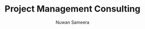 ---
is_programmatic_layout_5: true
draft: false
title: Project Management Consulting
snippet: Project Management Consulting
image:
  src: /images/pseo/best-work-management-tools-for-project-management-consulting.jpg
  alt: project management consulting, task management, resource management, productivity
publishDate: 2024-12-16
category: ""
author: Nuwan Sameera
tags:
  - projectmanagementconsulting
  - Tips
  - Open-Source
  - Team
content_01: |
    The project management consulting industry is dynamic and multifaceted, where consultants must navigate complex client needs while managing diverse project teams and timelines. Effective task management tools are essential for ensuring alignment, enhancing collaboration, and maintaining project momentum, ultimately driving successful outcomes for clients.',
content_02: |
    Consultants rely on Worklenz to manage client projects, track progress, and deliver results efficiently.
description: Discover the best work management tools for project management consulting including WorkLenz, designed for your specific needs.
related: [best-work-management-tools-for-consulting, best-work-management-tools-for-construction-project-management, best-work-management-tools-for-technology-consulting, best-work-management-tools-for-software-development]
---